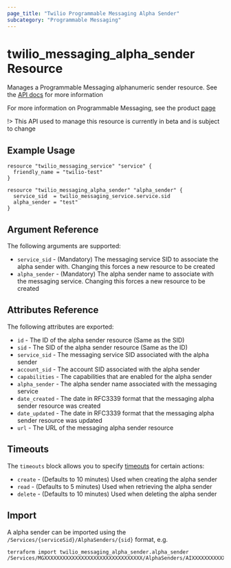 ```yaml
---
page_title: "Twilio Programmable Messaging Alpha Sender"
subcategory: "Programmable Messaging"
---
```


# twilio_messaging_alpha_sender Resource

Manages a Programmable Messaging alphanumeric sender resource. See the [API docs](https://www.twilio.com/docs/sms/services/api/alphasender-resource) for more information

For more information on Programmable Messaging, see the product [page](https://www.twilio.com/messaging)

!> This API used to manage this resource is currently in beta and is subject to change

## Example Usage

```hcl
resource "twilio_messaging_service" "service" {
  friendly_name = "twilio-test"
}

resource "twilio_messaging_alpha_sender" "alpha_sender" {
  service_sid  = twilio_messaging_service.service.sid
  alpha_sender = "test"
}
```

## Argument Reference

The following arguments are supported:

- `service_sid` - (Mandatory) The messaging service SID to associate the alpha sender with. Changing this forces a new resource to be created
- `alpha_sender` - (Mandatory) The alpha sender name to associate with the messaging service. Changing this forces a new resource to be created

## Attributes Reference

The following attributes are exported:

- `id` - The ID of the alpha sender resource (Same as the SID)
- `sid` - The SID of the alpha sender resource (Same as the ID)
- `service_sid` - The messaging service SID associated with the alpha sender
- `account_sid` - The account SID associated with the alpha sender
- `capabilities` - The capabilities that are enabled for the alpha sender
- `alpha_sender` - The alpha sender name associated with the messaging service
- `date_created` - The date in RFC3339 format that the messaging alpha sender resource was created
- `date_updated` - The date in RFC3339 format that the messaging alpha sender resource was updated
- `url` - The URL of the messaging alpha sender resource

## Timeouts

The `timeouts` block allows you to specify [timeouts](https://www.terraform.io/docs/configuration/resources.html#timeouts) for certain actions:

- `create` - (Defaults to 10 minutes) Used when creating the alpha sender
- `read` - (Defaults to 5 minutes) Used when retrieving the alpha sender
- `delete` - (Defaults to 10 minutes) Used when deleting the alpha sender

## Import

A alpha sender can be imported using the `/Services/{serviceSid}/AlphaSenders/{sid}` format, e.g.

```shell
terraform import twilio_messaging_alpha_sender.alpha_sender /Services/MGXXXXXXXXXXXXXXXXXXXXXXXXXXXXXXXX/AlphaSenders/AIXXXXXXXXXXXXXXXXXXXXXXXXXXXXXXXX
```
